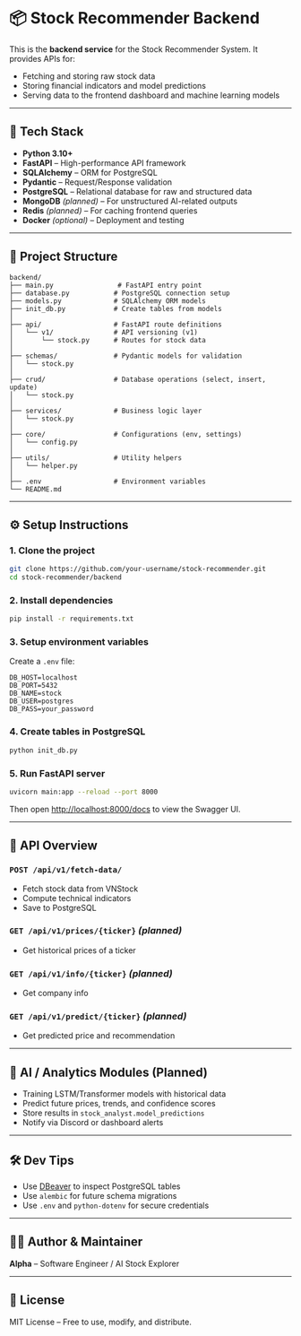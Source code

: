 # 📦 Stock Recommender Backend

This is the **backend service** for the Stock Recommender System. It provides APIs for:

- Fetching and storing raw stock data
- Storing financial indicators and model predictions
- Serving data to the frontend dashboard and machine learning models

---

## 🚀 Tech Stack

- **Python 3.10+**
- **FastAPI** – High-performance API framework
- **SQLAlchemy** – ORM for PostgreSQL
- **Pydantic** – Request/Response validation
- **PostgreSQL** – Relational database for raw and structured data
- **MongoDB** _(planned)_ – For unstructured AI-related outputs
- **Redis** _(planned)_ – For caching frontend queries
- **Docker** _(optional)_ – Deployment and testing

---

## 📁 Project Structure

```
backend/
├── main.py                # FastAPI entry point
├── database.py           # PostgreSQL connection setup
├── models.py             # SQLAlchemy ORM models
├── init_db.py            # Create tables from models
│
├── api/                  # FastAPI route definitions
│   └── v1/               # API versioning (v1)
│       └── stock.py      # Routes for stock data
│
├── schemas/              # Pydantic models for validation
│   └── stock.py
│
├── crud/                 # Database operations (select, insert, update)
│   └── stock.py
│
├── services/             # Business logic layer
│   └── stock.py
│
├── core/                 # Configurations (env, settings)
│   └── config.py
│
├── utils/                # Utility helpers
│   └── helper.py
│
├── .env                  # Environment variables
└── README.md
```

---

## ⚙️ Setup Instructions

### 1. Clone the project

```bash
git clone https://github.com/your-username/stock-recommender.git
cd stock-recommender/backend
```

### 2. Install dependencies

```bash
pip install -r requirements.txt
```

### 3. Setup environment variables

Create a `.env` file:

```
DB_HOST=localhost
DB_PORT=5432
DB_NAME=stock
DB_USER=postgres
DB_PASS=your_password
```

### 4. Create tables in PostgreSQL

```bash
python init_db.py
```

### 5. Run FastAPI server

```bash
uvicorn main:app --reload --port 8000
```

Then open [http://localhost:8000/docs](http://localhost:8000/docs) to view the Swagger UI.

---

## 🔌 API Overview

### `POST /api/v1/fetch-data/`

- Fetch stock data from VNStock
- Compute technical indicators
- Save to PostgreSQL

### `GET /api/v1/prices/{ticker}` _(planned)_

- Get historical prices of a ticker

### `GET /api/v1/info/{ticker}` _(planned)_

- Get company info

### `GET /api/v1/predict/{ticker}` _(planned)_

- Get predicted price and recommendation

---

## 🧠 AI / Analytics Modules (Planned)

- Training LSTM/Transformer models with historical data
- Predict future prices, trends, and confidence scores
- Store results in `stock_analyst.model_predictions`
- Notify via Discord or dashboard alerts

---

## 🛠️ Dev Tips

- Use [DBeaver](https://dbeaver.io/) to inspect PostgreSQL tables
- Use `alembic` for future schema migrations
- Use `.env` and `python-dotenv` for secure credentials

---

## 🧑‍💻 Author & Maintainer

**Alpha** – Software Engineer / AI Stock Explorer

---

## 📄 License

MIT License – Free to use, modify, and distribute.
